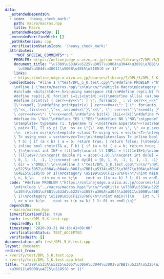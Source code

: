 ```yaml
---
data:
  _extendedDependsOn:
  - icon: ':heavy_check_mark:'
    path: macro/macros.hpp
    title: Macro
  _extendedRequiredBy: []
  _extendedVerifiedWith: []
  _pathExtension: cpp
  _verificationStatusIcon: ':heavy_check_mark:'
  attributes:
    '*NOT_SPECIAL_COMMENTS*': ''
    PROBLEM: https://onlinejudge.u-aizu.ac.jp/courses/library/7/DPL/5/DPL_5_K
    document_title: "\u7389\u533A\u5225\u3057\u306A\u3044\u3001\u7BB1\u533A\u5225\u3057\
      \u306A\u3044\u30011\u500B\u4EE5\u5185(0 or 1)"
    links:
    - https://onlinejudge.u-aizu.ac.jp/courses/library/7/DPL/5/DPL_5_K
  bundledCode: "#line 1 \"test/DPL_5_K.test.cpp\"\n#define PROBLEM \"https://onlinejudge.u-aizu.ac.jp/courses/library/7/DPL/5/DPL_5_K\"\
    \n#line 1 \"macro/macros.hpp\"\n\n\n\n/*\n@title Macro\n@category template\n*/\n\
    #include <bits/stdc++.h>\nusing namespace std;\n#define rep(i,N) for(int i=0;i<int(N);++i)\n\
    #define rep1(i,N) for(int i=1;i<int(N);++i)\n#define all(a) (a).begin(),(a).end()\n\
    #define print(v) { cerr<<#v<<\": [ \"; for(auto _ : v) cerr<<_<<\", \"; cerr<<\"\
    ]\"<<endl; }\n#define printpair(v) { cerr<<#v<<\": [ \"; for(auto _ : v) cerr<<\"\
    {\"<<_.first<<\",\"<<_.second<<\"}\"<<\", \"; cerr<<\"]\"<<endl; }\n#define dump(x)\
    \ cerr<<#x<<\": \"<<x<<endl;\n#define bit(k) (1LL<<(k))\n#define Yes \"Yes\"\n\
    #define No \"No\"\n#define YES \"YES\"\n#define NO \"NO\"\ntypedef long long ll;\n\
    \ntemplate< typename T1, typename T2 >\nostream &operator<<(ostream &os, const\
    \ pair< T1, T2 >& p) {\n  os << \"{\" <<p.first << \", \" << p.second << \"}\"\
    ;\n  return os;\n}\ntemplate <class T> using vec = vector<T>;\ntemplate <class\
    \ T> using vvec = vector<vec<T>>;\n\ntemplate<class T> inline bool chmax(T& a,\
    \ T b) { if (a < b) { a = b; return true; } return false; }\ntemplate<class T>\
    \ inline bool chmin(T& a, T b) { if (a > b) { a = b; return true; } return false;\
    \ }\n\nconst int INF = (ll)1e9;\nconst ll INFLL = (ll)1e18+1;\nconst ll MOD =\
    \ (ll)1e9+7;\n\nconst double PI = acos(-1.0);\n\nconst int dx[8] = {1, 0, -1,\
    \ 0, 1, -1, -1, 1};\nconst int dy[8] = {0, 1, 0, -1, 1, 1, -1, -1};\nconst string\
    \ dir = \"DRUL\";\n\n\n#line 3 \"test/DPL_5_K.test.cpp\"\n\n/*\n@title \u7389\u533A\
    \u5225\u3057\u306A\u3044\u3001\u7BB1\u533A\u5225\u3057\u306A\u3044\u30011\u500B\
    \u4EE5\u5185(0 or 1)\n@category \u5199\u50CF12\u76F8\n*/\nint main(){\n    int\
    \ n, k;\n    cin >> n >> k;\n    cout << ((n <= k) ? 1: 0) << endl;\n}\n"
  code: "#define PROBLEM \"https://onlinejudge.u-aizu.ac.jp/courses/library/7/DPL/5/DPL_5_K\"\
    \n#include \"../macro/macros.hpp\"\n\n/*\n@title \u7389\u533A\u5225\u3057\u306A\
    \u3044\u3001\u7BB1\u533A\u5225\u3057\u306A\u3044\u30011\u500B\u4EE5\u5185(0 or\
    \ 1)\n@category \u5199\u50CF12\u76F8\n*/\nint main(){\n    int n, k;\n    cin\
    \ >> n >> k;\n    cout << ((n <= k) ? 1: 0) << endl;\n}"
  dependsOn:
  - macro/macros.hpp
  isVerificationFile: true
  path: test/DPL_5_K.test.cpp
  requiredBy: []
  timestamp: '2020-03-31 04:16:41+09:00'
  verificationStatus: TEST_ACCEPTED
  verifiedWith: []
documentation_of: test/DPL_5_K.test.cpp
layout: document
redirect_from:
- /verify/test/DPL_5_K.test.cpp
- /verify/test/DPL_5_K.test.cpp.html
title: "\u7389\u533A\u5225\u3057\u306A\u3044\u3001\u7BB1\u533A\u5225\u3057\u306A\u3044\
  \u30011\u500B\u4EE5\u5185(0 or 1)"
---
```

